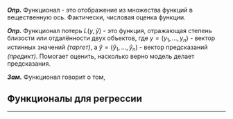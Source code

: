 
***Опр.*** Функционал - это отображение из множества функций в вещественную ось. Фактически, числовая оценка функции. 

***Опр.*** Функционал потерь $L(y, \hat{y})$ - это функция, отражающая степень близости или отдалённости двух объектов, где $y = (y_1, ..., y_n)$ - вектор истинных значений *(таргет)*, а $\hat{y} = (\hat{y}_1, ..., \hat{y}_n)$ - вектор предсказаний *(предикт)*. Помогает оценить, насколько верно модель делает предсказания. 

***Зам.*** Функционал говорит о том, 

## Функционалы для регрессии
---
